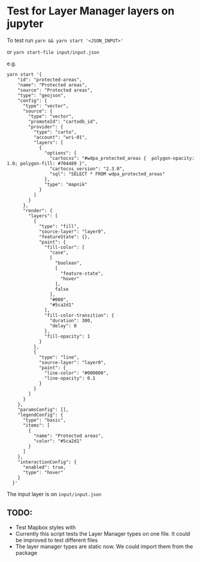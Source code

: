 # Test for Layer Manager layers on jupyter

To test run  ```yarn && yarn start '<JSON_INPUT>'```

or ```yarn start-file input/input.json```

e.g.

```
yarn start '{
    "id": "protected-areas",
    "name": "Protected areas",
    "source": "Protected areas",
    "type": "geojson",
    "config": {
      "type": "vector",
      "source": {
        "type": "vector",
        "promoteId": "cartodb_id",
        "provider": {
          "type": "carto",
          "account": "wri-01",
          "layers": [
            {
              "options": {
                "cartocss": "#wdpa_protected_areas {  polygon-opacity: 1.0; polygon-fill: #704489 }",
                "cartocss_version": "2.3.0",
                "sql": "SELECT * FROM wdpa_protected_areas"
              },
              "type": "mapnik"
            }
          ]
        }
      },
      "render": {
        "layers": [
          {
            "type": "fill",
            "source-layer": "layer0",
            "featureState": {},
            "paint": {
              "fill-color": [
                "case",
                [
                  "boolean",
                  [
                    "feature-state",
                    "hover"
                  ],
                  false
                ],
                "#000",
                "#5ca2d1"
              ],
              "fill-color-transition": {
                "duration": 300,
                "delay": 0
              },
              "fill-opacity": 1
            }
          },
          {
            "type": "line",
            "source-layer": "layer0",
            "paint": {
              "line-color": "#000000",
              "line-opacity": 0.1
            }
          }
        ]
      }
    },
    "paramsConfig": [],
    "legendConfig": {
      "type": "basic",
      "items": [
        {
          "name": "Protected areas",
          "color": "#5ca2d1"
        }
      ]
    },
    "interactionConfig": {
      "enabled": true,
      "type": "hover"
    }
  }'
```

The input layer is on ```input/input.json```

## TODO:

- Test Mapbox styles with
- Currently this script tests the Layer Manager types on one file. It could be improved to test different files
- The layer manager types are static now. We could import them from the package
